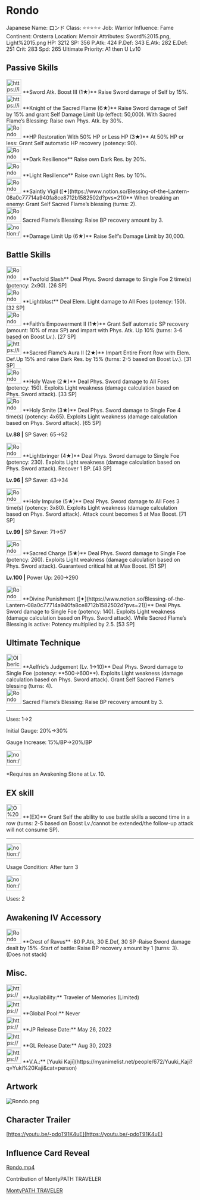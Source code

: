 # Rondo

Japanese Name: ロンド
Class: ⭐️⭐️⭐️⭐️⭐️
Job: Warrior
Influence: Fame
Continent: Orsterra
Location: Memoir
Attributes: Sword%2015.png, Light%2015.png
HP: 3212
SP: 356
P.Atk: 424
P.Def: 343
E.Atk: 282
E.Def: 251
Crit: 283
Spd: 265
Ultimate Priority: A1 then U Lv10

## Passive Skills

<aside>
<img src="https://img.game8.jp/6930266/9ef4013c2fd6d1186affdaf752e9e693.png/show" alt="https://img.game8.jp/6930266/9ef4013c2fd6d1186affdaf752e9e693.png/show" width="40px" /> **Sword Atk. Boost III (1★)**
Raise Sword damage of Self by 15%.

<aside>
<img src="https://img.game8.jp/6930266/9ef4013c2fd6d1186affdaf752e9e693.png/show" alt="https://img.game8.jp/6930266/9ef4013c2fd6d1186affdaf752e9e693.png/show" width="40px" /> **Knight of the Sacred Flame (6★)**
Raise Sword damage of Self by 15% and grant Self Damage Limit Up (effect: 50,000). With Sacred Flame’s Blessing: Raise own Phys. Atk. by 30%.

</aside>

</aside>

<aside>
<img src="Rondo%20e8b398a94b624ba58a14e8dcb4304a47/HP_Restoration.png" alt="Rondo%20e8b398a94b624ba58a14e8dcb4304a47/HP_Restoration.png" width="40px" /> **HP Restoration With 50% HP or Less HP (3★)**
At 50% HP or less: Grant Self automatic HP recovery (potency: 90).

</aside>

<aside>
<img src="Rondo%20e8b398a94b624ba58a14e8dcb4304a47/Dark_Resilience.png" alt="Rondo%20e8b398a94b624ba58a14e8dcb4304a47/Dark_Resilience.png" width="40px" /> **Dark Resilience**
Raise own Dark Res. by 20%.

</aside>

<aside>
<img src="Rondo%20e8b398a94b624ba58a14e8dcb4304a47/Light_Resilience.png" alt="Rondo%20e8b398a94b624ba58a14e8dcb4304a47/Light_Resilience.png" width="40px" /> **Light Resilience**
Raise own Light Res. by 10%.

</aside>

<aside>
<img src="Rondo%20e8b398a94b624ba58a14e8dcb4304a47/Saintly_Vigil.png" alt="Rondo%20e8b398a94b624ba58a14e8dcb4304a47/Saintly_Vigil.png" width="40px" /> **Saintly Vigil ([✦](https://www.notion.so/Blessing-of-the-Lantern-08a0c77714a940fa8ce8712b1582502d?pvs=21))**
When breaking an enemy:  Grant Self Sacred Flame’s blessing (turns: 2).

<aside>
<img src="Rondo%20e8b398a94b624ba58a14e8dcb4304a47/Sacred_Flames_Blessing.png" alt="Rondo%20e8b398a94b624ba58a14e8dcb4304a47/Sacred_Flames_Blessing.png" width="40px" /> Sacred Flame’s Blessing: Raise BP recovery amount by 3.

</aside>

</aside>

<aside>
<img src="notion://custom_emoji/2482af5e-3bb7-4af8-a110-df4150e44521/17debbc6-5396-80a6-933a-007af3a7f551" alt="notion://custom_emoji/2482af5e-3bb7-4af8-a110-df4150e44521/17debbc6-5396-80a6-933a-007af3a7f551" width="40px" /> **Damage Limit Up (6★)**
Raise Self’s Damage Limit by 30,000.

</aside>

## Battle Skills

<aside>
<img src="Rondo%20e8b398a94b624ba58a14e8dcb4304a47/Sword.png" alt="Rondo%20e8b398a94b624ba58a14e8dcb4304a47/Sword.png" width="40px" /> **Twofold Slash**
Deal Phys. Sword damage to Single Foe 2 time(s) (potency: 2x90). [26 SP]

</aside>

<aside>
<img src="Rondo%20e8b398a94b624ba58a14e8dcb4304a47/Light.png" alt="Rondo%20e8b398a94b624ba58a14e8dcb4304a47/Light.png" width="40px" /> **Lightblast**
Deal Elem. Light damage to All Foes (potency: 150). [32 SP]

</aside>

<aside>
<img src="Rondo%20e8b398a94b624ba58a14e8dcb4304a47/SP_Regen.png" alt="Rondo%20e8b398a94b624ba58a14e8dcb4304a47/SP_Regen.png" width="40px" /> **Faith’s Empowerment II (1★)**
Grant Self automatic SP recovery (amount: 10% of max SP) and impart with Phys. Atk. Up 10% (turns: 3-6 based on Boost Lv.). [27 SP]

</aside>

<aside>
<img src="https://img.game8.jp/6909195/fb1af3b553f4112d4403e0f7452fd2a2.png/show" alt="https://img.game8.jp/6909195/fb1af3b553f4112d4403e0f7452fd2a2.png/show" width="40px" /> **Sacred Flame’s Aura II (2★)**
Impart Entire Front Row with Elem. Def.Up 15% and raise Dark Res. by 15% (turns: 2-5 based on Boost Lv.). [31 SP]

</aside>

<aside>
<img src="Rondo%20e8b398a94b624ba58a14e8dcb4304a47/Sword%201.png" alt="Rondo%20e8b398a94b624ba58a14e8dcb4304a47/Sword%201.png" width="40px" /> **Holy Wave (2★)**
Deal Phys. Sword damage to All Foes (potency: 150). Exploits Light weakness (damage calculation based on Phys. Sword attack). [33 SP]

</aside>

<aside>
<img src="Rondo%20e8b398a94b624ba58a14e8dcb4304a47/Sword%202.png" alt="Rondo%20e8b398a94b624ba58a14e8dcb4304a47/Sword%202.png" width="40px" /> **Holy Smite (3★)**
Deal Phys. Sword damage to Single Foe 4 time(s) (potency: 4x65). Exploits Light weakness (damage calculation based on Phys. Sword attack). [65 SP]

**Lv.88 |** SP Saver: 65→52

</aside>

<aside>
<img src="Rondo%20e8b398a94b624ba58a14e8dcb4304a47/Sword%203.png" alt="Rondo%20e8b398a94b624ba58a14e8dcb4304a47/Sword%203.png" width="40px" /> **Lightbringer (4★)**
Deal Phys. Sword damage to Single Foe (potency: 230). Exploits Light weakness (damage calculation based on Phys. Sword attack). Recover 1 BP. [43 SP]

**Lv.96 |** SP Saver: 43→34

</aside>

<aside>
<img src="Rondo%20e8b398a94b624ba58a14e8dcb4304a47/Sword%204.png" alt="Rondo%20e8b398a94b624ba58a14e8dcb4304a47/Sword%204.png" width="40px" /> **Holy Impulse (5★)**
Deal Phys. Sword damage to All Foes 3 time(s) (potency: 3x80). Exploits Light weakness (damage calculation based on Phys. Sword attack). Attack count becomes 5 at Max Boost. [71 SP]

**Lv.99 |** SP Saver: 71→57

</aside>

<aside>
<img src="Rondo%20e8b398a94b624ba58a14e8dcb4304a47/Sword%205.png" alt="Rondo%20e8b398a94b624ba58a14e8dcb4304a47/Sword%205.png" width="40px" /> **Sacred Charge (5★)**
Deal Phys. Sword damage to Single Foe (potency: 260). Exploits Light weakness (damage calculation based on Phys. Sword attack). Guaranteed critical hit at Max Boost. [51 SP]

**Lv.100 |** Power Up: 260→290

</aside>

<aside>
<img src="Rondo%20e8b398a94b624ba58a14e8dcb4304a47/Sword%205.png" alt="Rondo%20e8b398a94b624ba58a14e8dcb4304a47/Sword%205.png" width="40px" /> **Divine Punishment ([✦](https://www.notion.so/Blessing-of-the-Lantern-08a0c77714a940fa8ce8712b1582502d?pvs=21))**
Deal Phys. Sword damage to Single Foe (potency: 140). Exploits Light weakness (damage calculation based on Phys. Sword attack). While Sacred Flame’s Blessing is active: Potency multiplied by 2.5. [53 SP]

</aside>

## Ultimate Technique

<aside>
<img src="Olberic%20042d570f89724450960dad310c49cd7a/Sword%203.png" alt="Olberic%20042d570f89724450960dad310c49cd7a/Sword%203.png" width="40px" /> **Aelfric’s Judgement (Lv. 1→10)**
Deal Phys. Sword damage to Single Foe (potency: **500→600**). Exploits Light weakness (damage calculation based on Phys. Sword attack). Grant Self Sacred Flame’s blessing (turns: 4).

<aside>
<img src="Rondo%20e8b398a94b624ba58a14e8dcb4304a47/Sacred_Flames_Blessing.png" alt="Rondo%20e8b398a94b624ba58a14e8dcb4304a47/Sacred_Flames_Blessing.png" width="40px" /> Sacred Flame’s Blessing: Raise BP recovery amount by 3.

</aside>

---

Uses:
1→2

Initial Gauge:
20%→30%

Gauge Increase:
15%/BP→20%/BP

<aside>
<img src="notion://custom_emoji/2482af5e-3bb7-4af8-a110-df4150e44521/182ebbc6-5396-80af-9978-007ac248795b" alt="notion://custom_emoji/2482af5e-3bb7-4af8-a110-df4150e44521/182ebbc6-5396-80af-9978-007ac248795b" width="40px" />

*Requires an Awakening Stone at Lv. 10.

</aside>

</aside>

## EX skill

<aside>
<img src="O%20Odio%2011d32277c12f4b7a910336badd61c34e/Buff.png" alt="O%20Odio%2011d32277c12f4b7a910336badd61c34e/Buff.png" width="40px" /> **(EX)**
Grant Self the ability to use battle skills a second time in a row (turns: 2-5 based on Boost Lv./cannot be extended/the follow-up attack will not consume SP).

---

<aside>
<img src="notion://custom_emoji/2482af5e-3bb7-4af8-a110-df4150e44521/137ebbc6-5396-802c-b9bc-007a54884b6f" alt="notion://custom_emoji/2482af5e-3bb7-4af8-a110-df4150e44521/137ebbc6-5396-802c-b9bc-007a54884b6f" width="40px" />

Usage Condition: After turn 3

</aside>

<aside>
<img src="notion://custom_emoji/2482af5e-3bb7-4af8-a110-df4150e44521/137ebbc6-5396-80ba-9f36-007a936447ac" alt="notion://custom_emoji/2482af5e-3bb7-4af8-a110-df4150e44521/137ebbc6-5396-80ba-9f36-007a936447ac" width="40px" />

Uses: 2

</aside>

</aside>

## Awakening IV Accessory

<aside>
<img src="Rondo%20e8b398a94b624ba58a14e8dcb4304a47/Awakening_IV.png" alt="Rondo%20e8b398a94b624ba58a14e8dcb4304a47/Awakening_IV.png" width="40px" /> **Crest of Ravus**
·80 P.Atk, 30 E.Def, 30 SP
·Raise Sword damage dealt by 15%
·Start of battle: Raise BP recovery amount by 1 (turns: 3). (Does not stack)

</aside>

## Misc.

<aside>
<img src="https://www.notion.so/icons/gift_gray.svg" alt="https://www.notion.so/icons/gift_gray.svg" width="40px" /> **Availability:** Traveler of Memories (Limited)

</aside>

<aside>
<img src="https://www.notion.so/icons/globe_gray.svg" alt="https://www.notion.so/icons/globe_gray.svg" width="40px" /> **Global Pool:** Never

</aside>

<aside>
<img src="https://www.notion.so/icons/calendar_red.svg" alt="https://www.notion.so/icons/calendar_red.svg" width="40px" /> **JP Release Date:**
May 26, 2022

</aside>

<aside>
<img src="https://www.notion.so/icons/calendar_blue.svg" alt="https://www.notion.so/icons/calendar_blue.svg" width="40px" /> **GL Release Date:**
Aug 30, 2023

</aside>

<aside>
<img src="https://www.notion.so/icons/microphone_gray.svg" alt="https://www.notion.so/icons/microphone_gray.svg" width="40px" /> **V.A.:** [Yuuki Kaji](https://myanimelist.net/people/672/Yuuki_Kaji?q=Yuki%20Kaji&cat=person)

</aside>

## Artwork

![Rondo.png](Rondo%20e8b398a94b624ba58a14e8dcb4304a47/Rondo.png)

## Character Trailer

[https://youtu.be/-pdoT91K4uE](https://youtu.be/-pdoT91K4uE)

## Influence Card Reveal

[Rondo.mp4](Rondo%20e8b398a94b624ba58a14e8dcb4304a47/Rondo.mp4)

Contribution of MontyPATH TRAVELER

[MontyPATH TRAVELER](https://www.youtube.com/@MontyPATHTRAVELER)